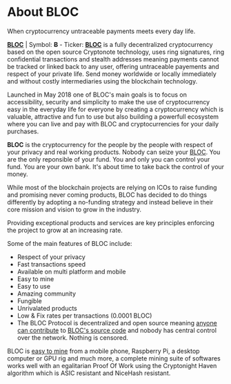# **About BLOC**

When cryptocurrency untraceable payments meets every day life.

**[BLOC](https://bloc.money)** | Symbol: **Ƀ** - Ticker: **[BLOC](https://bloc.money)** is a fully decentralized cryptocurrency based on the open source Cryptonote technology, uses ring signatures, ring confidential transactions and stealth addresses meaning payments cannot be tracked or linked back to any user, offering untraceable payements and respect of your private life. Send money worldwide or locally immediately and without costly intermediaries using the blockchain technology.

Launched in May 2018 one of BLOC's main goals is to focus on accessibility, security and simplicity to make the use of cryptocurrency easy in the everyday life for everyone by creating a cryptocurrency which is valuable, attractive and fun to use but also building a powerfull ecosystem where you can live and pay with BLOC and cryptocurrencies for your daily purchases.

**BLOC** is the cryptocurrency for the people by the people with respect of your privacy and real working products. Nobody can seize your [BLOC](https://bloc.money). You are the only reponsible of your fund. You and only you can control your fund. You are your own bank. It's about time to take back the control of your money.

While most of the blockchain projects are relying on ICOs to raise funding and promising never coming products, BLOC has decided to do things differently by adopting a no-funding strategy and instead believe in their core mission and vision to grow in the industry.

Providing exceptional products and services are key principles enforcing the project to grow at an increasing rate.

Some of the main features of BLOC include:

- Respect of your privacy
- Fast transactions speed
- Available on multi platform and mobile
- Easy to mine
- Easy to use
- Amazing community
- Fungible
- Unrivalated products
- Low & Fix rates per transactions (0.0001 BLOC)
- The BLOC Protocol is decentralized and open source meaning [anyone can contribute](Contributing.md) to [BLOC's source code](https://github.com/furiousteam/BLOC) and nobody has central control over the network. Nothing is censored.

BLOC is [easy to mine](../mining/What-is-mining.md) from a mobile phone, Raspberry Pi, a desktop computer or GPU rig and much more, a complete mining suite of softwares works well with an egalitarian Proof Of Work using the Cryptonight Haven algorithm which is ASIC resistant and NiceHash resistant.